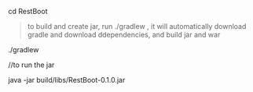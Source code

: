 cd RestBoot

>to build and create jar, run ./gradlew , 
>it will automatically download gradle and download ddependencies, and build jar and war


   
./gradlew

//to run the jar



java -jar build/libs/RestBoot-0.1.0.jar
